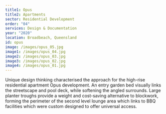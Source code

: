 ```yaml
---
title1: Opus
title2: Apartments
sector: Residential Development
order: "04"
services: Design & Documentation
year: "2020"
location: Broadbeach, Queensland
id: opus
image: /images/opus_05.jpg
image1: /images/opus_04.jpg
image2: /images/opus_03.jpg
image3: /images/opus_02.jpg
image4: /images/opus_01.jpg
---
```


Unique design thinking characterised the approach for the high-rise
residential apartment Opus development. An entry garden bed visually links the
streetscape and pool deck, while softening the angled surrounds. Large planter
troughs provide a weight and cost-saving alternative to blockwork, forming the
perimeter of the second level lounge area which links to BBQ facilities which
were custom designed to offer universal access.
